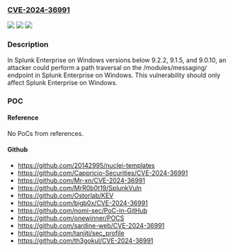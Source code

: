 ### [CVE-2024-36991](https://cve.mitre.org/cgi-bin/cvename.cgi?name=CVE-2024-36991)
![](https://img.shields.io/static/v1?label=Product&message=Splunk%20Enterprise&color=blue)
![](https://img.shields.io/static/v1?label=Version&message=9.2%3C%209.2.2%20&color=brighgreen)
![](https://img.shields.io/static/v1?label=Vulnerability&message=The%20software%20uses%20external%20input%20to%20construct%20a%20pathname%20that%20should%20be%20within%20a%20restricted%20directory%2C%20but%20it%20does%20not%20properly%20neutralize%20'...%2F...%2F%2F'%20(doubled%20triple%20dot%20slash)%20sequences%20that%20can%20resolve%20to%20a%20location%20that%20is%20outside%20of%20that%20directory.&color=brighgreen)

### Description

In Splunk Enterprise on Windows versions below 9.2.2, 9.1.5, and 9.0.10, an attacker could perform a path traversal on the /modules/messaging/ endpoint in Splunk Enterprise on Windows. This vulnerability should only affect Splunk Enterprise on Windows.

### POC

#### Reference
No PoCs from references.

#### Github
- https://github.com/20142995/nuclei-templates
- https://github.com/Cappricio-Securities/CVE-2024-36991
- https://github.com/Mr-xn/CVE-2024-36991
- https://github.com/MrR0b0t19/SplunkVuln
- https://github.com/Ostorlab/KEV
- https://github.com/bigb0x/CVE-2024-36991
- https://github.com/nomi-sec/PoC-in-GitHub
- https://github.com/onewinner/POCS
- https://github.com/sardine-web/CVE-2024-36991
- https://github.com/tanjiti/sec_profile
- https://github.com/th3gokul/CVE-2024-36991

